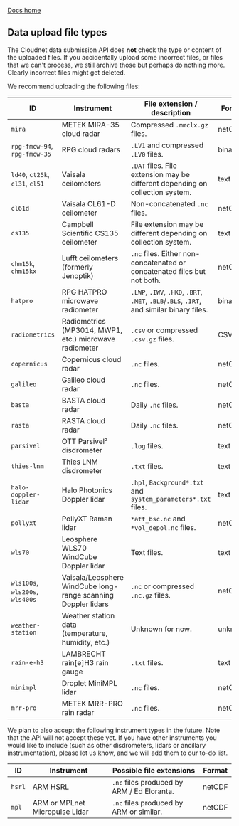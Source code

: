 [Docs home](https://docs.cloudnet.fmi.fi)

## Data upload file types

The Cloudnet data submission API does **not** check the type or content of the uploaded files.
If you accidentally upload some incorrect files, or files that we can't process,
we still archive those but perhaps do nothing more. Clearly incorrect files might
get deleted.

We recommend uploading the following files:

| ID                              | Instrument                                                    | File extension / description                                                             | Format  |
| ------------------------------- | ------------------------------------------------------------- | ---------------------------------------------------------------------------------------- | ------- |
| `mira`                          | METEK MIRA-35 cloud radar                                     | Compressed `.mmclx.gz` files.                                                            | netCDF  |
| `rpg-fmcw-94`, `rpg-fmcw-35`    | RPG cloud radars                                              | `.LV1` and compressed `.LV0` files.                                                      | binary  |
| `ld40`, `ct25k`, `cl31`, `cl51` | Vaisala ceilometers                                           | `.DAT` files. File extension may be different depending on collection system.            | text    |
| `cl61d`                         | Vaisala CL61-D ceilometer                                     | Non-concatenated `.nc` files.                                                            | netCDF  |
| `cs135`                         | Campbell Scientific CS135 ceilometer                          | File extension may be different depending on collection system.                          | text    |
| `chm15k`, `chm15kx`             | Lufft ceilometers (formerly Jenoptik)                         | `.nc` files. Either non-concatenated or concatenated files but not both.                 | netCDF  |
| `hatpro`                        | RPG HATPRO microwave radiometer                               | `.LWP`, `.IWV`, `.HKD`, `.BRT`, `.MET`, `.BLB`/`.BLS`, `.IRT`, and similar binary files. | binary  |
| `radiometrics`                  | Radiometrics (MP3014, MWP1, etc.) microwave radiometer        | `.csv` or compressed `.csv.gz` files.                                                    | CSV     |
| `copernicus`                    | Copernicus cloud radar                                        | `.nc` files.                                                                             | netCDF  |
| `galileo`                       | Galileo cloud radar                                           | `.nc` files.                                                                             | netCDF  |
| `basta`                         | BASTA cloud radar                                             | Daily `.nc` files.                                                                       | netCDF  |
| `rasta`                         | RASTA cloud radar                                             | Daily `.nc` files.                                                                       | netCDF  |
| `parsivel`                      | OTT Parsivel² disdrometer                                     | `.log` files.                                                                            | text    |
| `thies-lnm`                     | Thies LNM disdrometer                                         | `.txt` files.                                                                            | text    |
| `halo-doppler-lidar`            | Halo Photonics Doppler lidar                                  | `.hpl`, `Background*.txt` and `system_parameters*.txt` files.                            | text    |
| `pollyxt`                       | PollyXT Raman lidar                                           | `*att_bsc.nc` and `*vol_depol.nc` files.                                                 | netCDF  |
| `wls70`                         | Leosphere WLS70 WindCube Doppler lidar                        | Text files.                                                                              | text    |
| `wls100s`, `wls200s`, `wls400s` | Vaisala/Leosphere WindCube long-range scanning Doppler lidars | `.nc` or compressed `.nc.gz` files.                                                      | netCDF  |
| `weather-station`               | Weather station data (temperature, humidity, etc.)            | Unknown for now.                                                                         | unknown |
| `rain-e-h3`                     | LAMBRECHT rain[e]H3 rain gauge                                | `.txt` files.                                                                            | text    |
| `minimpl`                       | Droplet MiniMPL lidar                                         | `.nc` files.                                                                             | netCDF  |
| `mrr-pro`                       | METEK MRR-PRO rain radar                                      | `.nc` files.                                                                             | netCDF  |

We plan to also accept the following instrument types in the future. Note that the API will not accept these yet.
If you have other instruments you would like to include (such as other disdrometers, lidars or ancillary instrumentation), please
let us know, and we will add them to our to-do list.

| ID     | Instrument                     | Possible file extensions                   | Format |
| ------ | ------------------------------ | ------------------------------------------ | ------ |
| `hsrl` | ARM HSRL                       | `.nc` files produced by ARM / Ed Eloranta. | netCDF |
| `mpl`  | ARM or MPLnet Micropulse Lidar | `.nc` files produced by ARM or similar.    | netCDF |
